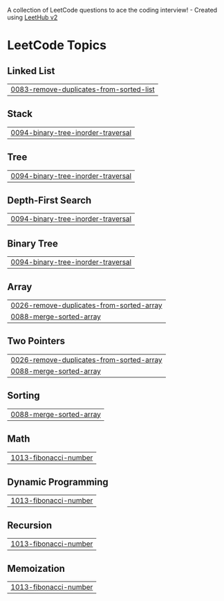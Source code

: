 A collection of LeetCode questions to ace the coding interview! - Created using [LeetHub v2](https://github.com/arunbhardwaj/LeetHub-2.0)
<!---LeetCode Topics Start-->
# LeetCode Topics
## Linked List
|  |
| ------- |
| [0083-remove-duplicates-from-sorted-list](https://github.com/Macbooque/LeetCode/tree/master/0083-remove-duplicates-from-sorted-list) |
## Stack
|  |
| ------- |
| [0094-binary-tree-inorder-traversal](https://github.com/Macbooque/LeetCode/tree/master/0094-binary-tree-inorder-traversal) |
## Tree
|  |
| ------- |
| [0094-binary-tree-inorder-traversal](https://github.com/Macbooque/LeetCode/tree/master/0094-binary-tree-inorder-traversal) |
## Depth-First Search
|  |
| ------- |
| [0094-binary-tree-inorder-traversal](https://github.com/Macbooque/LeetCode/tree/master/0094-binary-tree-inorder-traversal) |
## Binary Tree
|  |
| ------- |
| [0094-binary-tree-inorder-traversal](https://github.com/Macbooque/LeetCode/tree/master/0094-binary-tree-inorder-traversal) |
## Array
|  |
| ------- |
| [0026-remove-duplicates-from-sorted-array](https://github.com/demerle/LeetCode/tree/master/0026-remove-duplicates-from-sorted-array) |
| [0088-merge-sorted-array](https://github.com/demerle/LeetCode/tree/master/0088-merge-sorted-array) |
## Two Pointers
|  |
| ------- |
| [0026-remove-duplicates-from-sorted-array](https://github.com/demerle/LeetCode/tree/master/0026-remove-duplicates-from-sorted-array) |
| [0088-merge-sorted-array](https://github.com/demerle/LeetCode/tree/master/0088-merge-sorted-array) |
## Sorting
|  |
| ------- |
| [0088-merge-sorted-array](https://github.com/demerle/LeetCode/tree/master/0088-merge-sorted-array) |
## Math
|  |
| ------- |
| [1013-fibonacci-number](https://github.com/demerle/LeetCode/tree/master/1013-fibonacci-number) |
## Dynamic Programming
|  |
| ------- |
| [1013-fibonacci-number](https://github.com/demerle/LeetCode/tree/master/1013-fibonacci-number) |
## Recursion
|  |
| ------- |
| [1013-fibonacci-number](https://github.com/demerle/LeetCode/tree/master/1013-fibonacci-number) |
## Memoization
|  |
| ------- |
| [1013-fibonacci-number](https://github.com/demerle/LeetCode/tree/master/1013-fibonacci-number) |
<!---LeetCode Topics End-->